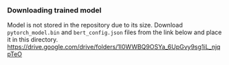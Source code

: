 ### Downloading trained model

Model is not stored in the repository due to its size.
Download `pytorch_model.bin` and `bert_config.json` files from the link below and 
place it in this directory.
https://drive.google.com/drive/folders/1l0WWBQ9OSYa_6UpGvy9sg1iL_njqpTeO
